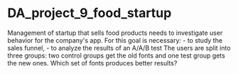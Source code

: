 # DA_project_9_food_startup
Management of startup that sells food products needs to investigate user behavior for the company's app. For this goal is necessary: - to study the sales funnel, - to analyze the results of an A/A/B test The users are split into three groups: two control groups get the old fonts and one test group gets the new ones. Which set of fonts produces better results?
